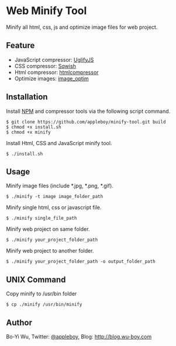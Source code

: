 Web Minify Tool
================

Minify all html, css, js and optimize image files for web project.

Feature
-------------

* JavaScript compressor: [UglifyJS](https://github.com/mishoo/UglifyJS2)
* CSS compressor: [Sqwish](https://github.com/ded/sqwish)
* Html compressor: [htmlcompressor](http://code.google.com/p/htmlcompressor/)
* Optimize images: [image_optim](https://github.com/toy/image_optim)

Installation
-------------

Install [NPM](https://npmjs.org/) and compressor tools via the following script command.

    $ git clone https://github.com/appleboy/minify-tool.git build
    $ chmod +x install.sh
    $ chmod +x minify

Install Html, CSS and JavaScript minify tool.

    $ ./install.sh

Usage
-------------

Minify image files (include *.jpg, *.png, *.gif).

    $ ./minify -t image image_folder_path

Minify single html, css or javascript file.

    $ ./minify single_file_path

Minify web project on same folder.

    $ ./minify your_project_folder_path

Minify web project to another folder.

    $ ./minify your_project_folder_path -o output_folder_path

UNIX Command
-------------

Copy minify to /usr/bin folder

    $ cp ./minify /usr/bin/minify

Author
-------------

Bo-Yi Wu, Twitter: [@appleboy](http://twitter.com/appleboy "Twitter"), Blog: http://blog.wu-boy.com
